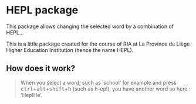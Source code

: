 # HEPL package

This package allows changing the selected word by a combination of HEPL…

This is a little package created for the course of RIA at La Province de Liège Higher Education Institution (hence the name HEPL).

## How does it work?
> When you select a word, such as ‘school’ for example and press <kbd>ctrl</kbd>+<kbd>alt</kbd>+<kbd>shift</kbd>+<kbd>h</kbd> (such as h-epl), you have another word so here : ‘HeplHe’.
